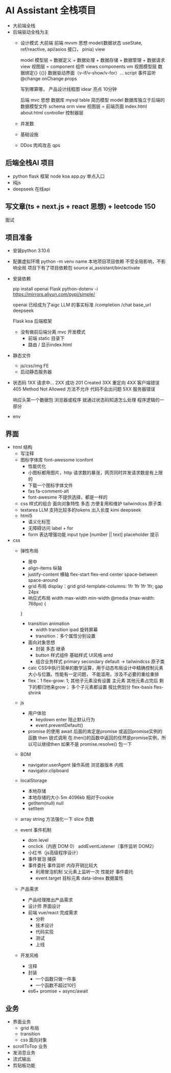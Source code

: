 # AI Assistant 全栈项目
- 大前端全栈
- 后端驱动全栈为主
  - 设计模式
    大前端 前端 mvvm 思想  model(数据状态 useState, ref/reactive, api/axios 接口， pinia) view

    model 模型层 = 数据定义 + 数据处理 + 数据存储 + 数据管理 + 数据请求
    view 视图层 = component 组件  views  components
    vm 视图模型层 数据绑定{} {{}}  数据驱动界面（v-if/v-show/v-for）...  script 事件监听 @change  onChange props 



    写到哪算哪， 产品设计线框图 idear 亮点  10分钟 

    后端 mvc 思想  数据库 mysql table 简历模型
    model 数据库独立于后端的  数据模型文件 schema orm 
    view 视图层 = 前端页面 index.html about.html
    controller 控制器层

  - 并发数
  - 基础设施 
  - DDos 肉鸡攻击 qps 

## 后端全栈AI 项目 
- python flask 框架  node koa 
  app.py  单点入口
- 纯js
- deepseek 在线api 


## 写文章(ts + next.js + react 思想) + leetcode 150 
  面试

## 项目准备
- 安装python 
  3.10.6

- 配置虚拟环境
  python -m venv name
  本地项目项目依赖 不受全局影响，不影响全局 
  项目下有了项目依赖包
  source ai_assistant/bin/activate
- 安装依赖

  pip install openai Flask python-dotenv -i https://mirrors.aliyun.com/pypi/simple/

  openai 已经成为了aigc LLM 的事实标准 
  /completion /chat 
  base_url deepseek 

  Flask koa 后端框架

  - 没有做前后端分离 mvc 开发模式 
    - 前端 static 目录下
    - 路由 /  显示index.html 

- 静态文件
  - js/css/img FE 
  - 启动静态服务器

- 状态码
  1XX 请求中...
  2XX 成功  201 Created 
  3XX 重定向
  4XX 客户端错误 
    405 Method Not Allowed 方法不允许
    代码不会出问题
  5XX 服务器错误

  响应头第一个数据包 浏览器或程序 就通过状态码知道怎么处理
  程序逻辑的一部分

- env

## 界面

- html 结构
  - 写注释
  - 图标字体库 font-awesome iconfont
    - 性能优化
    - 小图标都用图片，http 请求数的暴涨，网页同时并发请求数是有上限的
    - 下载一个图标字体文件 
    - fas fa-comment-alt  
    - font-awesime 不提供选择，都是一样的
  - css 样式的组合 面向对象特性 多态 方便复用和维护
    tailwindcss 原子类
  - textarea LLM 支持比较多的tokens 出入长度 kimi deepseek
  - html5 
    - 语义化标签
    - 无障碍访问
      label + for
    - form 表达增强功能
      input type [number || text]
      placeholder 提示
- css
  - 弹性布局
    - 居中
    - align-items 纵轴
    - justify-content 横轴 flex-start flex-end center space-between space-around
    - grid 布局
      display：grid
      grid-template-columns: 1fr 1fr 1fr 1fr;
      gap 24px
    - 响应式布局
      width max-width min-width
       @media (max-width: 768px) {
    
    }
    - transition animation
      - width transition ipad 旋转屏幕
      - transition：多个属性分别设置
    - 面向对象思想
      - 封装 多态 继承
      - button 样式组件 基础样式
        UI风格 antd
      - 组合业务样式
        primary secondary default -> tailwindcss 原子类
    - calc
      CSS中执行简单的数学运算，用于动态布局设计中精确控制元素大小与位置。性能有一定问题， 不能滥用，涉及不必要的重绘重排
    - flex：1
    flex-grow: 1; 其他子元素没有设置 主元素 其他元素占完后 剩下的都归他来grow； 多个子元素都设置 按比例划分
    flex-basis
    fles-shrink

  - js
    - 用户体验
      - keydown enter 阻止默认行为
      - event.preventDefault()
    - promise 的使用
      await 后面的肯定是promise 或返回promise实例的函数
      then 链式调用
        在.then()的函数中返回的任然是promise实例，所以可以继续then
        如果不是 promise.resolve() 包一下
  - BOM
    - navigator.userAgent
    操作系统 浏览器版本 内核
    - navigator.clipboard
  - localStorage
    - 本地存储
    - 本地存储的大小 5m 4096kb 相对于cookie 
    - getItem(null) null
    - setItem
  - array string 方法强化一下
   slice 负数
  - event 事件机制
    - dom level
    - onclick（内嵌 DOM 0） addEventListener（事件监听 DOM2）
    - 小红书（js高级程序设计）
    - 事件冒泡 捕获
    - 事件委托
      事件监听 内存开销比较大
      - 利用冒泡机制 父元素上监听一次 性能好 事件委托
      - event.target 目标元素 data-idnex 数据属性
  - 产品需求
    - 产品经理推出产品需求
    - 设计师 界面设计
    - 前端 vue/react 完成需求
      - 分析
      - 技术设计
      - 代码实现
      - 测试
      - 上线
  - 开发风格
    - 注释
    - 封装
      - 一个函数只做一件事
      - 一个函数不超过10行
    - es6+
      promise + async/await


## 业务
  - 界面业务
    - grid 布局
    - transition
    - css 面向对象
  - scrollToTop 业务 
  - 发消息业务
  - 流式输出
  - 剪贴板功能